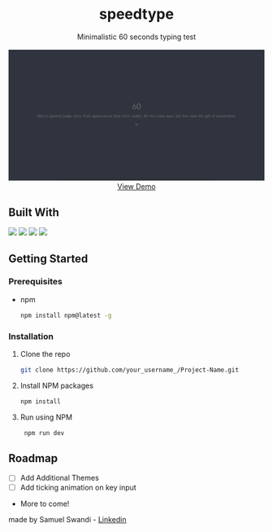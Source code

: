 <div align="center">
  <h1 align="center">speedtype</h1>
  <p align="center">
    Minimalistic 60 seconds typing test
    <br />
    <br />
    <img src="./assets/screenshot.png" />
    <br />
    <a href="">View Demo</a>

  </p>
</div>


## Built With
<img src="https://img.shields.io/badge/Typescript-3b2e5a?style=for-the-badge&logo=typescript" /> <img src="https://img.shields.io/badge/Vite-B73BFE?style=for-the-badge&logo=vite&logoColor=FFD62E"/> <img src="https://img.shields.io/badge/HTML5-E34F26?style=for-the-badge&logo=html5&logoColor=white" /> <img src="https://img.shields.io/badge/CSS3-1572B6?style=for-the-badge&logo=css3&logoColor=white" />


## Getting Started

### Prerequisites

* npm
  ```sh
  npm install npm@latest -g
  ```

### Installation

1. Clone the repo
   ```sh
   git clone https://github.com/your_username_/Project-Name.git
   ```
2. Install NPM packages
   ```sh
   npm install
   ```
3. Run using NPM 
   ```js
    npm run dev
   ```

## Roadmap

- [ ] Add Additional Themes
- [ ] Add ticking animation on key input
- More to come!



made by Samuel Swandi - [Linkedin](https://www.linkedin.com/in/samuelswandi/)



